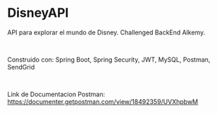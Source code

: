 # DisneyAPI
API para explorar el mundo de Disney. Challenged BackEnd Alkemy. 

<br>

Construido con: Spring Boot, Spring Security, JWT, MySQL, Postman, SendGrid

<br>

Link de Documentacion Postman: https://documenter.getpostman.com/view/18492359/UVXhpbwM